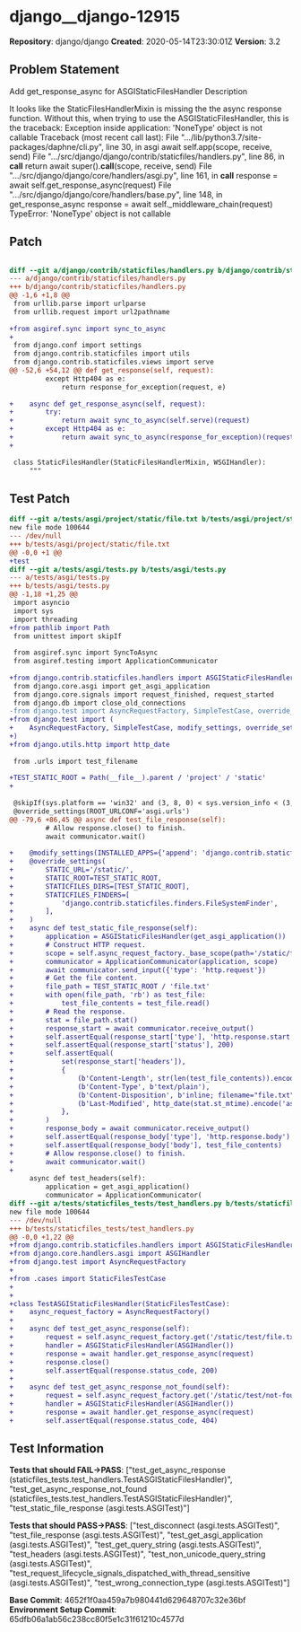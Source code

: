 # django__django-12915

**Repository**: django/django
**Created**: 2020-05-14T23:30:01Z
**Version**: 3.2

## Problem Statement

Add get_response_async for ASGIStaticFilesHandler
Description
	
It looks like the StaticFilesHandlerMixin is missing the the async response function.
Without this, when trying to use the ASGIStaticFilesHandler, this is the traceback:
Exception inside application: 'NoneType' object is not callable
Traceback (most recent call last):
 File ".../lib/python3.7/site-packages/daphne/cli.py", line 30, in asgi
	await self.app(scope, receive, send)
 File ".../src/django/django/contrib/staticfiles/handlers.py", line 86, in __call__
	return await super().__call__(scope, receive, send)
 File ".../src/django/django/core/handlers/asgi.py", line 161, in __call__
	response = await self.get_response_async(request)
 File ".../src/django/django/core/handlers/base.py", line 148, in get_response_async
	response = await self._middleware_chain(request)
TypeError: 'NoneType' object is not callable


## Patch

```diff

diff --git a/django/contrib/staticfiles/handlers.py b/django/contrib/staticfiles/handlers.py
--- a/django/contrib/staticfiles/handlers.py
+++ b/django/contrib/staticfiles/handlers.py
@@ -1,6 +1,8 @@
 from urllib.parse import urlparse
 from urllib.request import url2pathname
 
+from asgiref.sync import sync_to_async
+
 from django.conf import settings
 from django.contrib.staticfiles import utils
 from django.contrib.staticfiles.views import serve
@@ -52,6 +54,12 @@ def get_response(self, request):
         except Http404 as e:
             return response_for_exception(request, e)
 
+    async def get_response_async(self, request):
+        try:
+            return await sync_to_async(self.serve)(request)
+        except Http404 as e:
+            return await sync_to_async(response_for_exception)(request, e)
+
 
 class StaticFilesHandler(StaticFilesHandlerMixin, WSGIHandler):
     """


```

## Test Patch

```diff
diff --git a/tests/asgi/project/static/file.txt b/tests/asgi/project/static/file.txt
new file mode 100644
--- /dev/null
+++ b/tests/asgi/project/static/file.txt
@@ -0,0 +1 @@
+test
diff --git a/tests/asgi/tests.py b/tests/asgi/tests.py
--- a/tests/asgi/tests.py
+++ b/tests/asgi/tests.py
@@ -1,18 +1,25 @@
 import asyncio
 import sys
 import threading
+from pathlib import Path
 from unittest import skipIf
 
 from asgiref.sync import SyncToAsync
 from asgiref.testing import ApplicationCommunicator
 
+from django.contrib.staticfiles.handlers import ASGIStaticFilesHandler
 from django.core.asgi import get_asgi_application
 from django.core.signals import request_finished, request_started
 from django.db import close_old_connections
-from django.test import AsyncRequestFactory, SimpleTestCase, override_settings
+from django.test import (
+    AsyncRequestFactory, SimpleTestCase, modify_settings, override_settings,
+)
+from django.utils.http import http_date
 
 from .urls import test_filename
 
+TEST_STATIC_ROOT = Path(__file__).parent / 'project' / 'static'
+
 
 @skipIf(sys.platform == 'win32' and (3, 8, 0) < sys.version_info < (3, 8, 1), 'https://bugs.python.org/issue38563')
 @override_settings(ROOT_URLCONF='asgi.urls')
@@ -79,6 +86,45 @@ async def test_file_response(self):
         # Allow response.close() to finish.
         await communicator.wait()
 
+    @modify_settings(INSTALLED_APPS={'append': 'django.contrib.staticfiles'})
+    @override_settings(
+        STATIC_URL='/static/',
+        STATIC_ROOT=TEST_STATIC_ROOT,
+        STATICFILES_DIRS=[TEST_STATIC_ROOT],
+        STATICFILES_FINDERS=[
+            'django.contrib.staticfiles.finders.FileSystemFinder',
+        ],
+    )
+    async def test_static_file_response(self):
+        application = ASGIStaticFilesHandler(get_asgi_application())
+        # Construct HTTP request.
+        scope = self.async_request_factory._base_scope(path='/static/file.txt')
+        communicator = ApplicationCommunicator(application, scope)
+        await communicator.send_input({'type': 'http.request'})
+        # Get the file content.
+        file_path = TEST_STATIC_ROOT / 'file.txt'
+        with open(file_path, 'rb') as test_file:
+            test_file_contents = test_file.read()
+        # Read the response.
+        stat = file_path.stat()
+        response_start = await communicator.receive_output()
+        self.assertEqual(response_start['type'], 'http.response.start')
+        self.assertEqual(response_start['status'], 200)
+        self.assertEqual(
+            set(response_start['headers']),
+            {
+                (b'Content-Length', str(len(test_file_contents)).encode('ascii')),
+                (b'Content-Type', b'text/plain'),
+                (b'Content-Disposition', b'inline; filename="file.txt"'),
+                (b'Last-Modified', http_date(stat.st_mtime).encode('ascii')),
+            },
+        )
+        response_body = await communicator.receive_output()
+        self.assertEqual(response_body['type'], 'http.response.body')
+        self.assertEqual(response_body['body'], test_file_contents)
+        # Allow response.close() to finish.
+        await communicator.wait()
+
     async def test_headers(self):
         application = get_asgi_application()
         communicator = ApplicationCommunicator(
diff --git a/tests/staticfiles_tests/test_handlers.py b/tests/staticfiles_tests/test_handlers.py
new file mode 100644
--- /dev/null
+++ b/tests/staticfiles_tests/test_handlers.py
@@ -0,0 +1,22 @@
+from django.contrib.staticfiles.handlers import ASGIStaticFilesHandler
+from django.core.handlers.asgi import ASGIHandler
+from django.test import AsyncRequestFactory
+
+from .cases import StaticFilesTestCase
+
+
+class TestASGIStaticFilesHandler(StaticFilesTestCase):
+    async_request_factory = AsyncRequestFactory()
+
+    async def test_get_async_response(self):
+        request = self.async_request_factory.get('/static/test/file.txt')
+        handler = ASGIStaticFilesHandler(ASGIHandler())
+        response = await handler.get_response_async(request)
+        response.close()
+        self.assertEqual(response.status_code, 200)
+
+    async def test_get_async_response_not_found(self):
+        request = self.async_request_factory.get('/static/test/not-found.txt')
+        handler = ASGIStaticFilesHandler(ASGIHandler())
+        response = await handler.get_response_async(request)
+        self.assertEqual(response.status_code, 404)

```

## Test Information

**Tests that should FAIL→PASS**: ["test_get_async_response (staticfiles_tests.test_handlers.TestASGIStaticFilesHandler)", "test_get_async_response_not_found (staticfiles_tests.test_handlers.TestASGIStaticFilesHandler)", "test_static_file_response (asgi.tests.ASGITest)"]

**Tests that should PASS→PASS**: ["test_disconnect (asgi.tests.ASGITest)", "test_file_response (asgi.tests.ASGITest)", "test_get_asgi_application (asgi.tests.ASGITest)", "test_get_query_string (asgi.tests.ASGITest)", "test_headers (asgi.tests.ASGITest)", "test_non_unicode_query_string (asgi.tests.ASGITest)", "test_request_lifecycle_signals_dispatched_with_thread_sensitive (asgi.tests.ASGITest)", "test_wrong_connection_type (asgi.tests.ASGITest)"]

**Base Commit**: 4652f1f0aa459a7b980441d629648707c32e36bf
**Environment Setup Commit**: 65dfb06a1ab56c238cc80f5e1c31f61210c4577d
